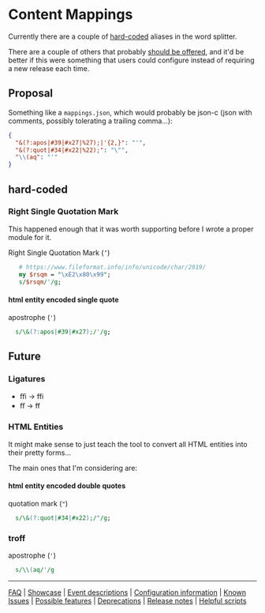 # Content Mappings

Currently there are a couple of [hard-coded](#hard-coded) aliases in the word splitter.

There are a couple of others that probably [should be offered](#future), and it'd be better if this were something that users could configure instead of requiring a new release each time.

## Proposal

Something like a `mappings.json`, which would probably be json-c (json with comments, possibly tolerating a trailing comma...):

```json
{
  "&(?:apos|#39|#x27|%27);|'{2,}": "'",
  "&(?:quot|#34|#x22|%22);": "\"",
  "\\(aq": "'"
}
```

## hard-coded

### Right Single Quotation Mark

This happened enough that it was worth supporting before I wrote a proper module for it.

Right Single Quotation Mark (`’`)

```pl
   # https://www.fileformat.info/info/unicode/char/2019/
   my $rsqm = "\xE2\x80\x99";
   s/$rsqm/'/g;
```

#### html entity encoded single quote

apostrophe (`'`)

```pl
  s/\&(?:apos|#39|#x27);/'/g;
```

## Future

### Ligatures

* ﬃ -> ffi
* ﬀ -> ff

### HTML Entities

It might make sense to just teach the tool to convert all HTML entities into their pretty forms...

The main ones that I'm considering are:

#### html entity encoded double quotes

quotation mark (`"`)

```pl
  s/\&(?:quot|#34|#x22);/"/g;
```

### troff

apostrophe (`'`)

```pl
  s/\\(aq/'/g
```

---
[FAQ](FAQ.md) | [Showcase](Showcase.md) | [Event descriptions](Event-descriptions.md) | [Configuration information](Configuration-information.md) | [Known Issues](Known-Issues.md) | [Possible features](Possible-features.md) | [Deprecations](Deprecations.md) | [Release notes](Release-notes.md) | [Helpful scripts](Helpful-scripts.md)
